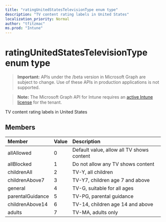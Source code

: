 ```yaml
---
title: "ratingUnitedStatesTelevisionType enum type"
description: "TV content rating labels in United States"
localization_priority: Normal
author: "tfitzmac"
ms.prod: "Intune"
---
```


# ratingUnitedStatesTelevisionType enum type

> **Important:** APIs under the /beta version in Microsoft Graph are subject to change. Use of these APIs in production applications is not supported.

> **Note:** The Microsoft Graph API for Intune requires an [active Intune license](https://go.microsoft.com/fwlink/?linkid=839381) for the tenant.

TV content rating labels in United States

## Members
|Member|Value|Description|
|:---|:---|:---|
|allAllowed|0|Default value, allow all TV shows content|
|allBlocked|1|Do not allow any TV shows content|
|childrenAll|2|TV-Y, all children|
|childrenAbove7|3|TV-Y7, children age 7 and above|
|general|4|TV-G, suitable for all ages|
|parentalGuidance|5|TV-PG, parental guidance|
|childrenAbove14|6|TV-14, children age 14 and above|
|adults|7|TV-MA, adults only|




